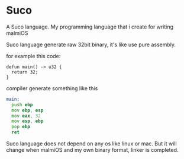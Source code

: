 # Suco
A Suco language. My programming language that i create for writing malmiOS

Suco language generate raw 32bit binary,
it's like use pure assembly.

for example this code: 
```
defun main() -> u32 {
  return 32;
}
```

compiler generate something like this

```asm
main:
  push ebp
  mov ebp, esp
  mov eax, 32
  mov esp, ebp
  pop ebp
  ret
```

Suco language does not depend on any os like linux or mac.
But it will change when malmiOS and my own binary format, linker is completed.
